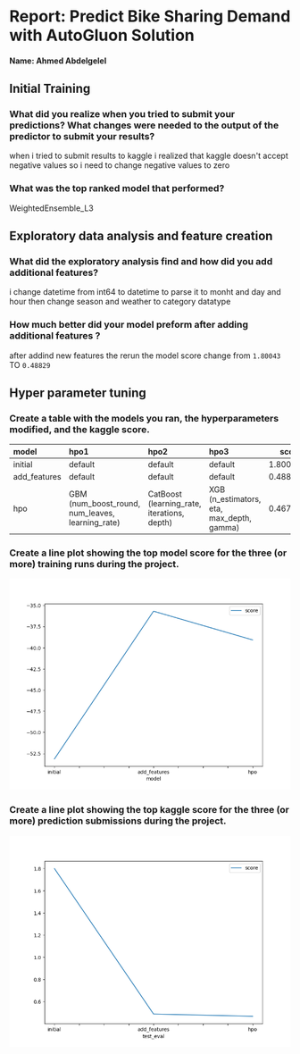 # Report: Predict Bike Sharing Demand with AutoGluon Solution
#### Name: Ahmed Abdelgelel

## Initial Training
### What did you realize when you tried to submit your predictions? What changes were needed to the output of the predictor to submit your results?
when i tried to submit results to kaggle i realized that kaggle doesn't accept negative values so i need to change negative values to zero 

### What was the top ranked model that performed?
WeightedEnsemble_L3

## Exploratory data analysis and feature creation
### What did the exploratory analysis find and how did you add additional features?

i change datetime from int64 to datetime to parse it to monht and day and hour
then change season and weather to category datatype

### How much better did your model preform after adding additional features ?

after addind new features the rerun the model score change from `1.80043` TO  `0.48829`

## Hyper parameter tuning

### Create a table with the models you ran, the hyperparameters modified, and the kaggle score.
| model        | hpo1                                                                                                                                                                             | hpo2                                                                                                                                   | hpo3                                                                                                                                                                                                                        |   score |
|:-------------|:---------------------------------------------------------------------------------------------------------------------------------------------------------------------------------|:---------------------------------------------------------------------------------------------------------------------------------------|:----------------------------------------------------------------------------------------------------------------------------------------------------------------------------------------------------------------------------|--------:|
| initial      | default                                                                                                                                                                          | default                                                                                                                                | default                                                                                                                                                                                                                     | 1.80043 |
| add_features | default                                                                                                                                                                          | default                                                                                                                                | default                                                                                                                                                                                                                     | 0.48829 |
| hpo          | GBM (num_boost_round, num_leaves, learning_rate) | CatBoost (learning_rate, iterations, depth) | XGB (n_estimators, eta, max_depth, gamma)| 0.46784 |


### Create a line plot showing the top model score for the three (or more) training runs during the project.


![model_train_score.png](img/model_train_score.png)

### Create a line plot showing the top kaggle score for the three (or more) prediction submissions during the project.



![model_test_score.png](img/model_test_score.png)

